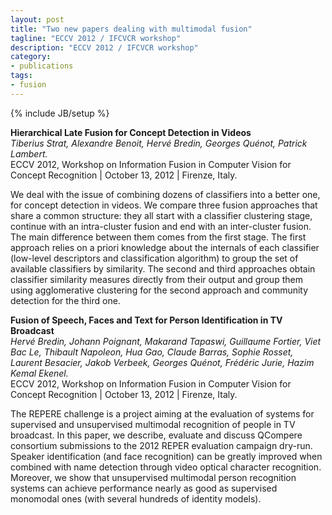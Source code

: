 ```yaml
---
layout: post
title: "Two new papers dealing with multimodal fusion"
tagline: "ECCV 2012 / IFCVCR workshop"
description: "ECCV 2012 / IFCVCR workshop"
category: 
- publications
tags: 
- fusion
---
```

{% include JB/setup %}


**Hierarchical Late Fusion for Concept Detection in Videos**  
*Tiberius Strat, Alexandre Benoit, Hervé Bredin, Georges Quénot, Patrick Lambert.*  
ECCV 2012, Workshop on Information Fusion in Computer Vision for Concept Recognition | October 13, 2012 | Firenze, Italy.  

We deal with the issue of combining dozens of classifiers into a better one, for concept detection in videos. We compare three fusion approaches that share a common structure: they all start with a classifier clustering stage, continue with an intra-cluster fusion and end with an inter-cluster fusion. The main difference between them comes from the first stage. The first approach relies on a priori knowledge about the internals of each classifier (low-level descriptors and classification algorithm) to group the set of available classifiers by similarity. The second and third approaches obtain classifier similarity measures directly from their output and group them using agglomerative clustering for the second approach and community detection for the third one.



**Fusion of Speech, Faces and Text for Person Identification in TV Broadcast**  
*Hervé Bredin, Johann Poignant, Makarand Tapaswi, Guillaume Fortier, Viet Bac Le, Thibault Napoleon, Hua Gao, Claude Barras, Sophie Rosset, Laurent Besacier, Jakob Verbeek, Georges Quénot, Frédéric Jurie, Hazim Kemal Ekenel.*  
ECCV 2012, Workshop on Information Fusion in Computer Vision for Concept Recognition | October 13, 2012 | Firenze, Italy.  

The REPERE challenge is a project aiming at the evaluation of systems for supervised and unsupervised multimodal recognition of people in TV broadcast. In this paper, we describe, evaluate and discuss QCompere consortium submissions to the 2012 REPER evaluation campaign dry-run. Speaker identification (and face recognition) can be greatly improved when combined with name detection through video optical character recognition. Moreover, we show that unsupervised multimodal person recognition systems can achieve performance nearly as good as supervised monomodal ones (with several hundreds of identity models).
